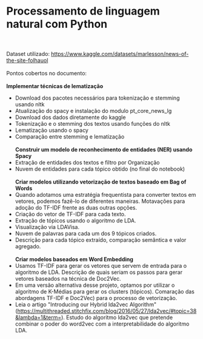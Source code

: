 # Processamento de linguagem natural com Python
 <br><br>
Dataset utilizado: https://www.kaggle.com/datasets/marlesson/news-of-the-site-folhauol
<br><br>
Pontos cobertos no documento:
<br><br>
	**Implementar técnicas de lematização**
- Download dos pacotes necessários para tokenização e stemming usando nltk
- Atualização do spacy e instalação do modulo pt_core_news_lg
- Download dos dados diretamente do kaggle
- Tokenização e o stemming dos textos usando funções do nltk
- Lematização usando o spacy
- Comparação entre stemming e lematização
<br><br>
	**Construir um modelo de reconhecimento de entidades (NER) usando Spacy**
- Extração de entidades dos textos e filtro por Organização
- Nuvem de entidades para cada tópico obtido (no final do notebook)
<br><br>
    **Criar modelos utilizando vetorização de textos baseado em Bag of Words**
- Quando adotamos uma estratégia frequentista para converter textos em vetores, podemos fazê-lo de diferentes maneiras. Motavações para adoção do TF-IDF frente as duas outras opções.
- Criação do vetor de TF-IDF para cada texto. 
- Extração de tópicos usando o algoritmo de LDA.
- Visualização via LDAVisa.
- Nuvem de palavras para cada um dos 9 tópicos criados.
- Descrição para cada tópico extraído, comparação semântica e valor agregado.
<br><br>
	**Criar modelos baseados em Word Embedding**
- Usamos TF-IDF para gerar os vetores que servem de entrada para o algoritmo de LDA. Descrição de quais seriam os passos para gerar vetores baseados na técnica de Doc2Vec.
- Em uma versão alternativa desse projeto, optamos por utilizar o algoritmo de K-Médias para gerar os clusters (tópicos). Comaração das abordagens TF-IDF e Doc2Vec) para o processo de vetorização.
- Leia o artigo "Introducing our Hybrid lda2vec Algorithm" (https://multithreaded.stitchfix.com/blog/2016/05/27/lda2vec/#topic=38&lambda=1&term=). Estudo do algoritmo lda2vec que pretende combinar o poder do word2vec com a interpretabilidade do algoritmo LDA.